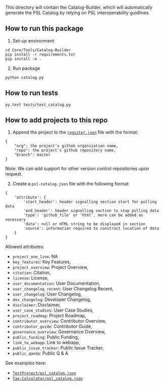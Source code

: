This directory will contain the Catalog-Builder, which will automatically generate the PSL Catalog by relying on PSL interoperability guidlines.

How to run this package
------------------------
1. Set-up environment
```
cd Core/Tools/Catalog-Builder
pip install -r requirements.txt
pip install -e .
```

2. Run package

`python catalog.py`

How to run tests
------------------

`py.test tests/test_catalog.py`

How to add projects to this repo
---------------------------------
1. Append the project to the [`register.json`](../../../Catalog/register.json) file with the format:
```
{
    "org": the project's github organization name,
    "repo": the project's github repository name,
    "branch": master
}
```

Note: We can add support for other version control repositories upon request.

2. Create a `psl-catalog.json` file with the following format:
```
{
    'attribute': {
        'start_header': header signalling section start for pulling data
        'end_header': header signalling section to stop pulling data
        'type': 'github_file' or 'html', more can be added as necessary
        'data': null or HTML string to be displayed in section
        'source': information required to construct location of data
    }
}
```

Allowed attributes:
  - `project_one_line`: NA
  - `key_features`: Key Features,
  - `project_overview`: Project Overview,
  - `citation`: Citation,
  - `license`: License,
  - `user_documentation`: User Documentation,
  - `user_changelog_recent`: User Changelog Recent,
  - `user_changelog`: User Changelog,
  - `dev_changelog`: Developer Changelog,
  - `disclaimer`: Disclaimer,
  - `user_case_studies`: User Case Studies,
  - `project_roadmap`: Project Roadmap,
  - `contributor_overview`: Contributor Overview,
  - `contributor_guide`: Contributor Guide,
  - `governance_overview`: Governance Overview,
  - `public_funding`: Public Funding,
  - `link_to_webapp`: Link to webapp,
  - `public_issue_tracker`: Public Issue Tracker,
  - `public_qanda`: Public Q & A

See examples here:
- [`TestProject/psl_catalog.json`][]
- [`Tax-Calculator/psl_catalog.json`][]




[`TestProject/psl_catalog.json`]: catalog_builder/tests/TestProject/psl_catalog.json
[`Tax-Calculator/psl_catalog.json`]: https://github.com/hdoupe/Tax-Calculator/blob/psl-catalog/psl_catalog.json
